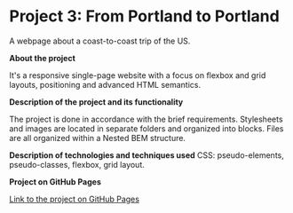 # Project 3: From Portland to Portland
A webpage about a coast-to-coast trip of the US.

**About the project**

It's a responsive single-page website with a focus on flexbox and grid layouts, positioning and advanced HTML semantics. 

**Description of the project and its functionality**

The project is done in accordance with the brief requirements. 
Stylesheets and images are located in separate folders and organized into blocks. Files are all organized within a Nested BEM structure.

**Description of technologies and techniques used**
CSS: pseudo-elements, pseudo-classes, flexbox, grid layout. 

**Project on GitHub Pages**

[Link to the project on GitHub Pages](https://tetiana-zagoruiko.github.io/web_project_4/)


